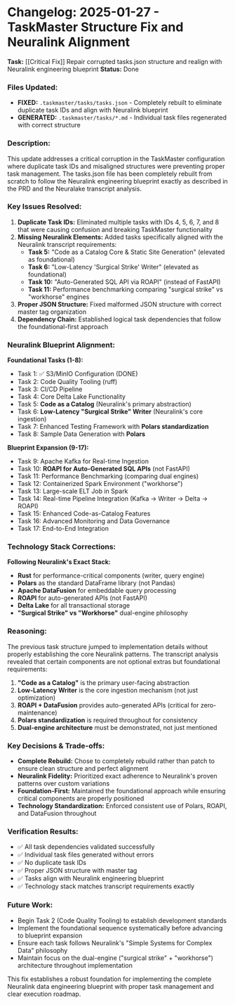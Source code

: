 # Changelog: 2025-01-27 - TaskMaster Structure Fix and Neuralink Alignment

**Task:** [[Critical Fix]] Repair corrupted tasks.json structure and realign with Neuralink engineering blueprint
**Status:** Done

### Files Updated:
- **FIXED:** `.taskmaster/tasks/tasks.json` - Completely rebuilt to eliminate duplicate task IDs and align with Neuralink blueprint
- **GENERATED:** `.taskmaster/tasks/*.md` - Individual task files regenerated with correct structure

### Description:
This update addresses a critical corruption in the TaskMaster configuration where duplicate task IDs and misaligned structures were preventing proper task management. The tasks.json file has been completely rebuilt from scratch to follow the Neuralink engineering blueprint exactly as described in the PRD and the Neuralake transcript analysis.

### Key Issues Resolved:
1. **Duplicate Task IDs:** Eliminated multiple tasks with IDs 4, 5, 6, 7, and 8 that were causing confusion and breaking TaskMaster functionality
2. **Missing Neuralink Elements:** Added tasks specifically aligned with the Neuralink transcript requirements:
   - **Task 5:** "Code as a Catalog Core & Static Site Generation" (elevated as foundational)
   - **Task 6:** "Low-Latency 'Surgical Strike' Writer" (elevated as foundational)
   - **Task 10:** "Auto-Generated SQL API via ROAPI" (instead of FastAPI)
   - **Task 11:** Performance benchmarking comparing "surgical strike" vs "workhorse" engines
3. **Proper JSON Structure:** Fixed malformed JSON structure with correct master tag organization
4. **Dependency Chain:** Established logical task dependencies that follow the foundational-first approach

### Neuralink Blueprint Alignment:
**Foundational Tasks (1-8):**
- Task 1: ✅ S3/MinIO Configuration (DONE)
- Task 2: Code Quality Tooling (ruff)
- Task 3: CI/CD Pipeline
- Task 4: Core Delta Lake Functionality
- Task 5: **Code as a Catalog** (Neuralink's primary abstraction)
- Task 6: **Low-Latency "Surgical Strike" Writer** (Neuralink's core ingestion)
- Task 7: Enhanced Testing Framework with **Polars standardization**
- Task 8: Sample Data Generation with **Polars**

**Blueprint Expansion (9-17):**
- Task 9: Apache Kafka for Real-time Ingestion
- Task 10: **ROAPI for Auto-Generated SQL APIs** (not FastAPI)
- Task 11: Performance Benchmarking (comparing dual engines)
- Task 12: Containerized Spark Environment ("workhorse")
- Task 13: Large-scale ELT Job in Spark
- Task 14: Real-time Pipeline Integration (Kafka → Writer → Delta → ROAPI)
- Task 15: Enhanced Code-as-Catalog Features
- Task 16: Advanced Monitoring and Data Governance
- Task 17: End-to-End Integration

### Technology Stack Corrections:
**Following Neuralink's Exact Stack:**
- **Rust** for performance-critical components (writer, query engine)
- **Polars** as the standard DataFrame library (not Pandas)
- **Apache DataFusion** for embeddable query processing
- **ROAPI** for auto-generated APIs (not FastAPI)
- **Delta Lake** for all transactional storage
- **"Surgical Strike" vs "Workhorse"** dual-engine philosophy

### Reasoning:
The previous task structure jumped to implementation details without properly establishing the core Neuralink patterns. The transcript analysis revealed that certain components are not optional extras but foundational requirements:

1. **"Code as a Catalog"** is the primary user-facing abstraction
2. **Low-Latency Writer** is the core ingestion mechanism (not just optimization)
3. **ROAPI + DataFusion** provides auto-generated APIs (critical for zero-maintenance)
4. **Polars standardization** is required throughout for consistency
5. **Dual-engine architecture** must be demonstrated, not just mentioned

### Key Decisions & Trade-offs:
- **Complete Rebuild:** Chose to completely rebuild rather than patch to ensure clean structure and perfect alignment
- **Neuralink Fidelity:** Prioritized exact adherence to Neuralink's proven patterns over custom variations
- **Foundation-First:** Maintained the foundational approach while ensuring critical components are properly positioned
- **Technology Standardization:** Enforced consistent use of Polars, ROAPI, and DataFusion throughout

### Verification Results:
- ✅ All task dependencies validated successfully
- ✅ Individual task files generated without errors
- ✅ No duplicate task IDs
- ✅ Proper JSON structure with master tag
- ✅ Tasks align with Neuralink engineering blueprint
- ✅ Technology stack matches transcript requirements exactly

### Future Work:
- Begin Task 2 (Code Quality Tooling) to establish development standards
- Implement the foundational sequence systematically before advancing to blueprint expansion
- Ensure each task follows Neuralink's "Simple Systems for Complex Data" philosophy
- Maintain focus on the dual-engine ("surgical strike" + "workhorse") architecture throughout implementation

This fix establishes a robust foundation for implementing the complete Neuralink data engineering blueprint with proper task management and clear execution roadmap. 